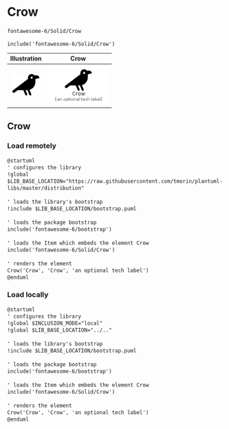 # Crow


```text
fontawesome-6/Solid/Crow
```

```text
include('fontawesome-6/Solid/Crow')
```



| Illustration | Crow |
| :---: | :---: |
| ![illustration for Illustration](../../fontawesome-6/Solid/Crow.png) | ![illustration for Crow](../../fontawesome-6/Solid/Crow.Local.png) |




## Crow

### Load remotely
```plantuml
@startuml
' configures the library
!global $LIB_BASE_LOCATION="https://raw.githubusercontent.com/tmorin/plantuml-libs/master/distribution"

' loads the library's bootstrap
!include $LIB_BASE_LOCATION/bootstrap.puml

' loads the package bootstrap
include('fontawesome-6/bootstrap')

' loads the Item which embeds the element Crow
include('fontawesome-6/Solid/Crow')

' renders the element
Crow('Crow', 'Crow', 'an optional tech label')
@enduml
```

### Load locally
```plantuml
@startuml
' configures the library
!global $INCLUSION_MODE="local"
!global $LIB_BASE_LOCATION="../.."

' loads the library's bootstrap
!include $LIB_BASE_LOCATION/bootstrap.puml

' loads the package bootstrap
include('fontawesome-6/bootstrap')

' loads the Item which embeds the element Crow
include('fontawesome-6/Solid/Crow')

' renders the element
Crow('Crow', 'Crow', 'an optional tech label')
@enduml
```

